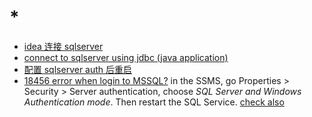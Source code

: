 # *

- [idea 连接 sqlserver](https://www.jetbrains.com/help/datagrip/db-tutorial-connecting-to-ms-sql-server.html#connect-by-using-sql-server-authentication)
- [connect to sqlserver using jdbc (java application)](https://stackoverflow.com/questions/2451892/how-do-i-connect-to-a-sql-server-2008-database-using-jdbc)
- [配置 sqlserver auth 后重启](https://blog.csdn.net/qq_39217004/article/details/105164041)
- [18456 error when login to MSSQL?](https://stackoverflow.com/questions/20923015/login-to-microsoft-sql-server-error-18456) in the SSMS, go Properties > Security > Server authentication, choose _SQL Server and Windows Authentication mode_. Then restart the SQL Service. [check also](https://docs.microsoft.com/en-us/sql/database-engine/configure-windows/change-server-authentication-mode?view=sql-server-ver15)
